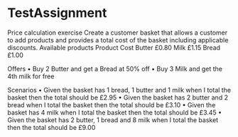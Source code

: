# TestAssignment

Price calculation exercise
Create a customer basket that allows a customer to add products and provides a total cost of the
basket including applicable discounts.
Available products
Product Cost
Butter £0.80
Milk £1.15
Bread £1.00

Offers
• Buy 2 Butter and get a Bread at 50% off
• Buy 3 Milk and get the 4th milk for free

Scenarios
• Given the basket has 1 bread, 1 butter and 1 milk when I total the basket then the total should be
£2.95
• Given the basket has 2 butter and 2 bread when I total the basket then the total should be £3.10
• Given the basket has 4 milk when I total the basket then the total should be £3.45
• Given the basket has 2 butter, 1 bread and 8 milk when I total the basket then the total should be
£9.00 
